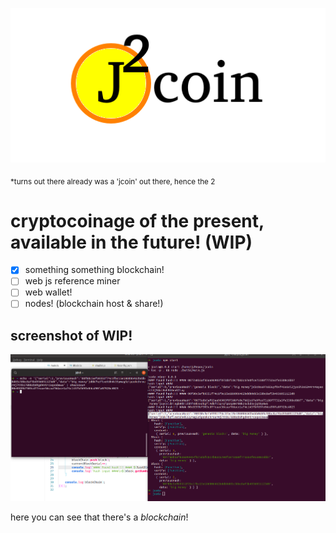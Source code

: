 
<p align="center">
  <img src="./README/j2coin.png"/>
</p>

<sub>*turns out there already was a 'jcoin' out there, hence the 2</sub>

# cryptocoinage of the present, available in the future! (WIP)

- [x] something something blockchain!
- [ ] web js reference miner
- [ ] web wallet!
- [ ] nodes! (blockchain host & share!)

## screenshot of WIP! 

<p align="center">
  <img src="./README/wip0.png"/>
</p>

here you can see that there's a _blockchain_!

